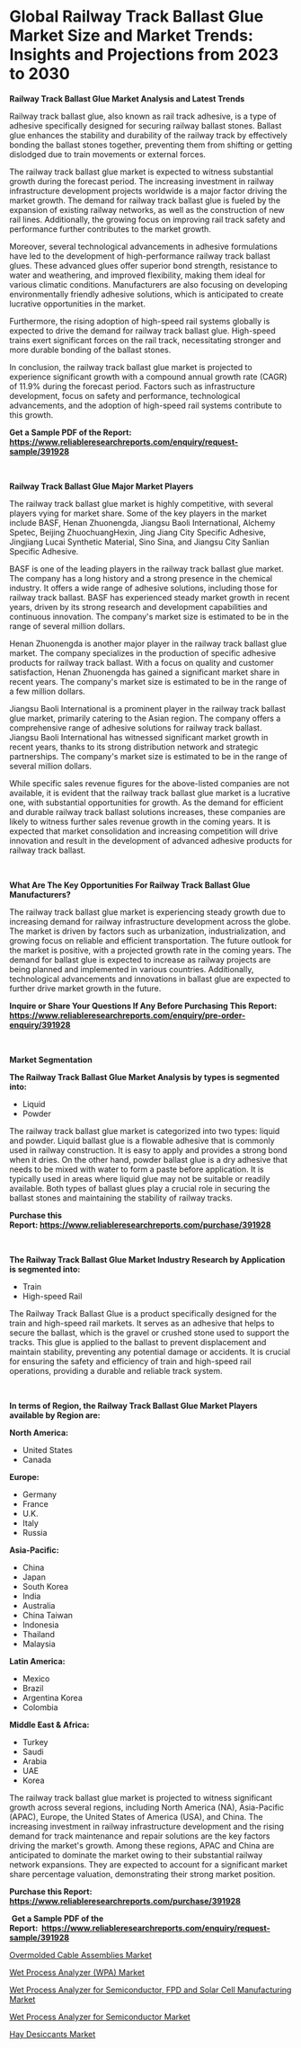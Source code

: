<p><h1>Global Railway Track Ballast Glue Market Size and Market Trends: Insights and Projections from 2023 to 2030</h1></p><p><strong>Railway Track Ballast Glue Market Analysis and Latest Trends</strong></p>
<p><p>Railway track ballast glue, also known as rail track adhesive, is a type of adhesive specifically designed for securing railway ballast stones. Ballast glue enhances the stability and durability of the railway track by effectively bonding the ballast stones together, preventing them from shifting or getting dislodged due to train movements or external forces.</p><p>The railway track ballast glue market is expected to witness substantial growth during the forecast period. The increasing investment in railway infrastructure development projects worldwide is a major factor driving the market growth. The demand for railway track ballast glue is fueled by the expansion of existing railway networks, as well as the construction of new rail lines. Additionally, the growing focus on improving rail track safety and performance further contributes to the market growth.</p><p>Moreover, several technological advancements in adhesive formulations have led to the development of high-performance railway track ballast glues. These advanced glues offer superior bond strength, resistance to water and weathering, and improved flexibility, making them ideal for various climatic conditions. Manufacturers are also focusing on developing environmentally friendly adhesive solutions, which is anticipated to create lucrative opportunities in the market.</p><p>Furthermore, the rising adoption of high-speed rail systems globally is expected to drive the demand for railway track ballast glue. High-speed trains exert significant forces on the rail track, necessitating stronger and more durable bonding of the ballast stones.</p><p>In conclusion, the railway track ballast glue market is projected to experience significant growth with a compound annual growth rate (CAGR) of 11.9% during the forecast period. Factors such as infrastructure development, focus on safety and performance, technological advancements, and the adoption of high-speed rail systems contribute to this growth.</p></p>
<p><strong>Get a Sample PDF of the Report:&nbsp; <a href="https://www.reliableresearchreports.com/enquiry/request-sample/391928">https://www.reliableresearchreports.com/enquiry/request-sample/391928</a></strong></p>
<p>&nbsp;</p>
<p><strong>Railway Track Ballast Glue Major Market Players</strong></p>
<p><p>The railway track ballast glue market is highly competitive, with several players vying for market share. Some of the key players in the market include BASF, Henan Zhuonengda, Jiangsu Baoli International, Alchemy Spetec, Beijing ZhuochuangHexin, Jing Jiang City Specific Adhesive, Jingjiang Lucai Synthetic Material, Sino Sina, and Jiangsu City Sanlian Specific Adhesive.</p><p>BASF is one of the leading players in the railway track ballast glue market. The company has a long history and a strong presence in the chemical industry. It offers a wide range of adhesive solutions, including those for railway track ballast. BASF has experienced steady market growth in recent years, driven by its strong research and development capabilities and continuous innovation. The company's market size is estimated to be in the range of several million dollars.</p><p>Henan Zhuonengda is another major player in the railway track ballast glue market. The company specializes in the production of specific adhesive products for railway track ballast. With a focus on quality and customer satisfaction, Henan Zhuonengda has gained a significant market share in recent years. The company's market size is estimated to be in the range of a few million dollars.</p><p>Jiangsu Baoli International is a prominent player in the railway track ballast glue market, primarily catering to the Asian region. The company offers a comprehensive range of adhesive solutions for railway track ballast. Jiangsu Baoli International has witnessed significant market growth in recent years, thanks to its strong distribution network and strategic partnerships. The company's market size is estimated to be in the range of several million dollars.</p><p>While specific sales revenue figures for the above-listed companies are not available, it is evident that the railway track ballast glue market is a lucrative one, with substantial opportunities for growth. As the demand for efficient and durable railway track ballast solutions increases, these companies are likely to witness further sales revenue growth in the coming years. It is expected that market consolidation and increasing competition will drive innovation and result in the development of advanced adhesive products for railway track ballast.</p></p>
<p>&nbsp;</p>
<p><strong>What Are The Key Opportunities For Railway Track Ballast Glue Manufacturers?</strong></p>
<p><p>The railway track ballast glue market is experiencing steady growth due to increasing demand for railway infrastructure development across the globe. The market is driven by factors such as urbanization, industrialization, and growing focus on reliable and efficient transportation. The future outlook for the market is positive, with a projected growth rate in the coming years. The demand for ballast glue is expected to increase as railway projects are being planned and implemented in various countries. Additionally, technological advancements and innovations in ballast glue are expected to further drive market growth in the future.</p></p>
<p><strong>Inquire or Share Your Questions If Any Before Purchasing This Report: <a href="https://www.reliableresearchreports.com/enquiry/pre-order-enquiry/391928">https://www.reliableresearchreports.com/enquiry/pre-order-enquiry/391928</a></strong></p>
<p>&nbsp;</p>
<p><strong>Market Segmentation</strong></p>
<p><strong>The Railway Track Ballast Glue Market Analysis by types is segmented into:</strong></p>
<p><ul><li>Liquid</li><li>Powder</li></ul></p>
<p><p>The railway track ballast glue market is categorized into two types: liquid and powder. Liquid ballast glue is a flowable adhesive that is commonly used in railway construction. It is easy to apply and provides a strong bond when it dries. On the other hand, powder ballast glue is a dry adhesive that needs to be mixed with water to form a paste before application. It is typically used in areas where liquid glue may not be suitable or readily available. Both types of ballast glues play a crucial role in securing the ballast stones and maintaining the stability of railway tracks.</p></p>
<p><strong>Purchase this Report:&nbsp;<a href="https://www.reliableresearchreports.com/purchase/391928">https://www.reliableresearchreports.com/purchase/391928</a></strong></p>
<p>&nbsp;</p>
<p><strong>The Railway Track Ballast Glue Market Industry Research by Application is segmented into:</strong></p>
<p><ul><li>Train</li><li>High-speed Rail</li></ul></p>
<p><p>The Railway Track Ballast Glue is a product specifically designed for the train and high-speed rail markets. It serves as an adhesive that helps to secure the ballast, which is the gravel or crushed stone used to support the tracks. This glue is applied to the ballast to prevent displacement and maintain stability, preventing any potential damage or accidents. It is crucial for ensuring the safety and efficiency of train and high-speed rail operations, providing a durable and reliable track system.</p></p>
<p>&nbsp;</p>
<p><strong>In terms of Region, the Railway Track Ballast Glue Market Players available by Region are:</strong></p>
<p>
    <p> <strong> North America: </strong>
        <ul>
            <li>United States</li>
            <li>Canada</li>
        </ul>
        </p> 
    <p> <strong> Europe: </strong>
        <ul>
            <li>Germany</li>
            <li>France</li>
            <li>U.K.</li>
            <li>Italy</li>
            <li>Russia</li>
        </ul>
        </p> 
    <p> <strong> Asia-Pacific: </strong>
        <ul>
            <li>China</li>
            <li>Japan</li>
            <li>South Korea</li>
            <li>India</li>
            <li>Australia</li>
            <li>China Taiwan</li>
            <li>Indonesia</li>
            <li>Thailand</li>
            <li>Malaysia</li>
        </ul>
        </p> 
    <p> <strong> Latin America: </strong>
        <ul>
            <li>Mexico</li>
            <li>Brazil</li>
            <li>Argentina Korea</li>
            <li>Colombia</li>
        </ul>
        </p> 
    <p> <strong> Middle East & Africa: </strong>
        <ul>
            <li>Turkey</li>
            <li>Saudi</li>
            <li>Arabia</li>
            <li>UAE</li>
            <li>Korea</li>
        </ul>
    </p>
    </p>
<p><p>The railway track ballast glue market is projected to witness significant growth across several regions, including North America (NA), Asia-Pacific (APAC), Europe, the United States of America (USA), and China. The increasing investment in railway infrastructure development and the rising demand for track maintenance and repair solutions are the key factors driving the market's growth. Among these regions, APAC and China are anticipated to dominate the market owing to their substantial railway network expansions. They are expected to account for a significant market share percentage valuation, demonstrating their strong market position.</p></p>
<p><strong>Purchase this Report: <a href="https://www.reliableresearchreports.com/purchase/391928">https://www.reliableresearchreports.com/purchase/391928</a></strong></p>
<p>&nbsp;<strong>Get a Sample PDF of the Report:&nbsp;&nbsp;<a href="https://www.reliableresearchreports.com/enquiry/request-sample/391928">https://www.reliableresearchreports.com/enquiry/request-sample/391928</a></strong></p>
<p><strong></strong></p>
<p><p><a href="https://github.com/amae102299/Market-Research-Report-List-1/blob/main/overmolded-cable-assemblies-market.md">Overmolded Cable Assemblies Market</a></p><p><a href="https://medium.com/@rfadda741254/wet-process-analyzer-wpa-market-size-and-market-trends-complete-industry-overview-2023-to-2030-bdb9bc539ec9">Wet Process Analyzer (WPA) Market</a></p><p><a href="https://medium.com/@azadyoi012547/wet-process-analyzer-for-semiconductor-fpd-and-solar-cell-manufacturing-market-outlook-industry-a6aa33a5e313">Wet Process Analyzer for Semiconductor, FPD and Solar Cell Manufacturing Market</a></p><p><a href="https://medium.com/@adiroy75486/wet-process-analyzer-for-semiconductor-market-outlook-industry-overview-and-forecast-2023-to-ac1e6f5afaf7">Wet Process Analyzer for Semiconductor Market</a></p><p><a href="https://github.com/prosalinda88/Market-Research-Report-List-1/blob/main/hay-desiccants-market.md">Hay Desiccants Market</a></p></p>